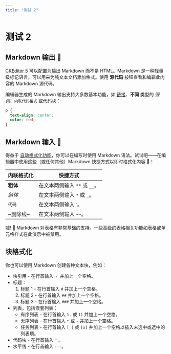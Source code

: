 ```yaml
---
title: "测试 2"
---
```

# 测试 2

## Markdown 输出 🛫

[CKEditor 5](https://ckeditor.com/) 可以配置为输出 Markdown 而不是 HTML。Markdown 是一种轻量级标记语言，可以用来为纯文本文档添加格式。使用 **源代码** 按钮查看和编辑此内容的 Markdown 源代码。

编辑器生成的 Markdown 输出支持大多数基本功能，如 [链接](https://ckeditor.com/)、**不同** 类型的 _强调_、`内联代码格式` 或代码块：

```css
p {
  text-align: center;
  color: red;
}
```

## Markdown 输入 🛬

得益于 [自动格式化功能](https://ckeditor.com/docs/ckeditor5/latest/features/autoformat.html)，你可以在编写时使用 Markdown 语法。试试吧——在编辑器中使用这些（或任何其他）Markdown 快捷方式以即时格式化内容 🚀！

| 内联格式化 | 快捷方式                      |
| ---------- | ----------------------------- |
| **粗体**   | 在文本两侧输入 `**` 或 `__`。 |
| _斜体_     | 在文本两侧输入 `*` 或 `_`。   |
| `代码`     | 在文本两侧输入 `ˋ`。          |
| ~删除线~   | 在文本两侧输入 `~~`。         |

嘘! 🤫 Markdown 对表格有非常基础的支持。一些高级的表格相关功能如表格或单元格样式在此演示中被禁用。

## 块格式化

你也可以使用 Markdown 创建各种文本块，例如：

- 块引用 - 在行首输入 `﹥` 并加上一个空格。
- 标题：
  1.  标题 1 - 在行首输入 `#` 并加上一个空格。
  2.  标题 2 - 在行首输入 `##` 并加上一个空格。
  3.  标题 3 - 在行首输入 `###` 并加上一个空格。
- 列表，包括嵌套列表：
  - 有序列表 - 在行首输入 `1.` 或 `1)` 并加上一个空格。
  - 无序列表 - 在行首输入 `*` 或 `-` 并加上一个空格。
  - 任务列表 - 在行首输入 `[ ]` 或 `[x]` 并加上一个空格以插入未选中或选中的列表项。
- 代码块 - 在行首输入 `ˋˋˋ`。
- 水平线 - 在行首输入 `---`。
